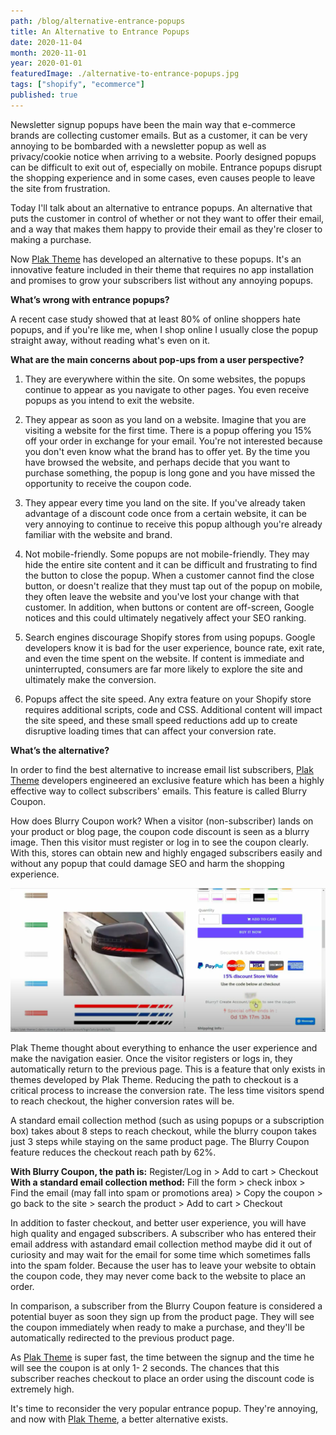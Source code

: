 ```yaml
---
path: /blog/alternative-entrance-popups
title: An Alternative to Entrance Popups
date: 2020-11-04
month: 2020-11-01
year: 2020-01-01
featuredImage: ./alternative-to-entrance-popups.jpg
tags: ["shopify", "ecommerce"]
published: true
---
```


Newsletter signup popups have been the main way that e-commerce brands are collecting customer emails. But as a customer, it can be very annoying to be bombarded with a newsletter popup as well as privacy/cookie notice when arriving to a website. Poorly designed popups can be difficult to exit out of, especially on mobile. Entrance popups disrupt the shopping experience and in some cases, even causes people to leave the site from frustration. 

Today I'll talk about an alternative to entrance popups. An alternative that puts the customer in control of whether or not they want to offer their email, and a way that makes them happy to provide their email as they're closer to making a purchase. 

Now <a href="https://plaktheme.com/?wpam_id=75" target="_blank">Plak Theme</a> has developed an alternative to these popups. It's an innovative feature included in their theme that requires no app installation and promises to grow your subscribers list without any annoying popups.


**What’s wrong with entrance popups?** <br/>

A recent case study showed that at least 80% of online shoppers hate popups, and if you're like me, when I shop online I usually close the popup straight away, without reading what's even on it.

**What are the main concerns about pop-ups from a user perspective?**

1. They are everywhere within the site. On some websites, the popups continue to appear as you navigate to other pages. You even receive popups as you intend to exit the website. 

2. They appear as soon as you land on a website. Imagine that you are visiting a website for the first time. There is a popup offering you 15% off your order in exchange for your email. You're not interested because you don't even know what the brand has to offer yet. By the time you have browsed the website, and perhaps decide that you want to purchase something, the popup is long gone and you have missed the opportunity to receive the coupon code. 

3. They appear every time you land on the site. If you've already taken advantage of a discount code once from a certain website, it can be very annoying to continue to receive this popup although you're already familiar with the website and brand. 

4. Not mobile-friendly. Some popups are not mobile-friendly. They may hide the entire site content and it can be difficult and frustrating to find the button to close the popup. When a customer cannot find the close button, or doesn't realize that they must tap out of the popup on mobile, they often leave the website and you've lost your change with that customer. In addition, when buttons or content are off-screen, Google notices and this could ultimately negatively affect your SEO ranking.

5. Search engines discourage Shopify stores from using popups. Google developers know it is bad for the user experience, bounce rate, exit rate, and even the time spent on the website. If content is immediate and uninterrupted, consumers are far more likely to explore the site and ultimately make the conversion.

6. Popups affect the site speed. Any extra feature on your Shopify store requires additional scripts, code and CSS. Additional content will impact the site speed, and these small speed reductions add up to create disruptive loading times that can affect your conversion rate.


**What’s the alternative?** <br/>

In order to find the best alternative to increase email list subscribers, <a href="https://plaktheme.com/?wpam_id=75" target="_blank">Plak Theme</a> developers engineered an exclusive feature which has been a highly effective way to collect subscribers' emails. This feature is called Blurry Coupon.

How does Blurry Coupon work? When a visitor (non-subscriber) lands on your product or blog page, the coupon code discount is seen as a blurry image. Then this visitor must register or log in to see the coupon clearly. With this, stores can obtain new and highly engaged subscribers easily and without any popup that could damage SEO and harm the shopping experience.

![Product page showing the blurry coupon feature](./plak-blurry-coupon.png)

Plak Theme thought about everything to enhance the user experience and make the navigation easier. Once the visitor registers or logs in, they automatically return to the previous page. This is a feature that only exists in themes developed by Plak Theme. Reducing the path to checkout is a critical process to increase the conversion rate. The less time visitors spend to reach checkout, the higher conversion rates will be.

A standard email collection method (such as using popups or a subscription box) takes about 8 steps to reach checkout, while the blurry coupon takes just 3 steps while staying on the same product page. The Blurry Coupon feature reduces the checkout reach path by 62%.

**With Blurry Coupon, the path is:** Register/Log in > Add to cart > Checkout <br/>
**With a standard email collection method:** Fill the form > check inbox > Find the email (may fall into spam or promotions area) > Copy the coupon > go back to the site > search the product > Add to cart > Checkout

In addition to faster checkout, and better user experience, you will have high quality and engaged subscribers. A subscriber who has entered their email address with astandard email collection method maybe did it out of curiosity and may wait for the email for some time which sometimes falls into the spam folder. Because the user has to leave your website to obtain the coupon code, they may never come back to the website to place an order.

In comparison, a subscriber from the Blurry Coupon feature is considered a potential buyer as soon they sign up from the product page. They will see the coupon immediately when ready to make a purchase, and they'll be automatically redirected to the previous product page.

As <a href="https://plaktheme.com/?wpam_id=75" target="_blank">Plak Theme</a> is super fast, the time between the signup and the time he will see the coupon is at only 1- 2 seconds. The chances that this subscriber reaches checkout to place an order using the discount code is extremely high.

It's time to reconsider the very popular entrance popup. They're annoying, and now with <a href="https://plaktheme.com/?wpam_id=75" target="_blank">Plak Theme</a>, a better alternative exists.